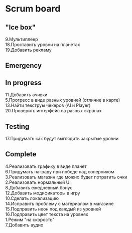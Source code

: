# Scrum board

"Ice box"
--------------------- 
9.Мультиплеер  
18.Проставить уровни на планетах  
19.Добавить рекламу  

Emergency
---------------------

In progress
---------------------
11.Добавить ачивки  
5.Прогресс в виде разных уровней (отличие в карте)  
13.Найти текструы чекеров (AI и Player)  
20.Проверить интерфейс на разных экранах  

Testing
---------------------
17.Придумать как будут выглядить закрытые уровни 

Complete
---------------------
4.Реализовать графику в виде планет  
6.Придумать награду при победе над соперником  
3.Реализовать магазин где можно будет потратить очки  
2.Реализовать нормальный UI  
8.Добавить ежедневный бонус  
12.Добавить модификаторы в игру  
10.Сделать локализацию  
14.Исправить проблему с материалом в магазине  
15.Подправить неон под каждый из уровней  
16.Подправить цвет текста на уровнях  
1.Режим "на скорость"  
7.Добавить аудио  

